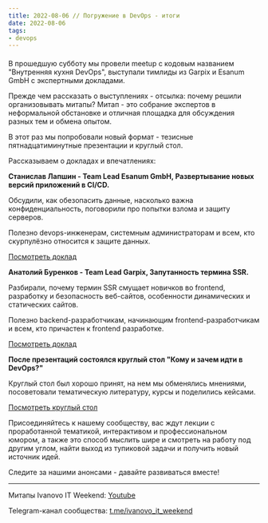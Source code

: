 ```yaml
---
title: 2022-08-06 // Погружение в DevOps - итоги
date: 2022-08-06
tags:
- devops
---
```


#### 

В прошедшую субботу мы провели meetup с кодовым названием "Внутренняя кухня DevOps", выступали тимлиды из Garpix и Esanum GmbH с экспертными докладами.

Прежде чем рассказать о выступлениях - отсылка: почему решили организовывать митапы?
Митап - это собрание экспертов в неформальной обстановке и отличная площадка для обсуждения разных тем и обмена опытом.

В этот раз мы попробовали новый формат - тезисные пятнадцатиминутные презентации и круглый стол.

Рассказываем о докладах и впечатлениях:

**Станислав Лапшин - Team Lead Esanum GmbH, Развертывание новых версий приложений в CI/CD.**

Обсудили, как обезопасить данные, насколько важна конфиденциальность, поговорили про попытки взлома и защиту серверов.

Полезно devops-инженерам, системным администраторам и всем, кто скурпулёзно относится к защите данных.

[Посмотреть доклад](/ivanovo-it-weekend/2022/08/06/2022-08-06-deployer/)

**Анатолий Буренков - Team Lead Garpix, Запутанность термина SSR.**

Разбирали, почему термин SSR смущает новичков во frontend, разработку и безопасность веб-сайтов, особенности динамических и статических сайтов.

Полезно backend-разработчикам, начинающим frontend-разработчикам и всем, кто причастен к frontend разработке.

[Посмотреть доклад](/ivanovo-it-weekend/2022/08/06/2022-08-06-ssr/)

**После презентаций состоялся круглый стол "Кому и зачем идти в DevOps?"**

Круглый стол был хорошо принят, на нем мы обменялись мнениями, посоветовали тематическую литературу, курсы и поделились кейсами.

[Посмотреть круглый стол](/ivanovo-it-weekend/2022/08/06/2022-08-06-komu-i-zachem-idti-v-devops/)

Присоединяйтесь к нашему сообществу, вас ждут лекции с проработанной тематикой, интерактивом и профессиональном юмором, а также это способ мыслить шире и смотреть на работу под другим углом, найти выход из тупиковой задачи и получить новый источник идей.

Следите за нашими анонсами - давайте развиваться вместе!

---

Митапы Ivanovo IT Weekend: [Youtube](https://www.youtube.com/channel/UCvNa9tbtI1_xgiY6F1QvQZQ)

Telegram-канал сообщества: [t.me/ivanovo_it_weekend](https://t.me/ivanovo_it_weekend)
